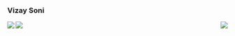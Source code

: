 ### Vizay Soni

<img align="left" src="https://github-readme-stats.vercel.app/api?username=vs4vijay"></img>

<img align="right" src="https://github-readme-stats.vercel.app/api/top-langs/?username=vs4vijay&layout=compact"></img>

<img align="center" src="https://komarev.com/ghpvc/?username=vs4vijay"></img>


<!--
**vs4vijay/vs4vijay** is a ✨ _special_ ✨ repository because its `README.md` (this file) appears on your GitHub profile.

Here are some ideas to get you started:

- 🔭 I’m currently working on ...
- 🌱 I’m currently learning ...
- 👯 I’m looking to collaborate on ...
- 🤔 I’m looking for help with ...
- 💬 Ask me about ...
- 📫 How to reach me: ...
- 😄 Pronouns: ...
- ⚡ Fun fact: ...
-->
